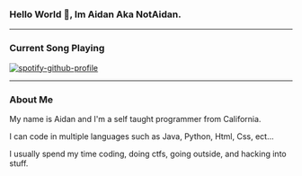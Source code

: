 ### Hello World 👋, Im Aidan Aka NotAidan.

---

### Current Song Playing

[![spotify-github-profile](https://spotify-github-profile.vercel.app/api/view?uid=dv50lpdjrcb0zn4paj4bu8c8c&cover_image=true&theme=novatorem)](https://open.spotify.com/user/dv50lpdjrcb0zn4paj4bu8c8c)

---
### About Me

My name is Aidan and I'm a self taught programmer from California.

I can code in multiple languages such as Java, Python, Html, Css, ect...

I usually spend my time coding, doing ctfs, going outside, and hacking into stuff.


